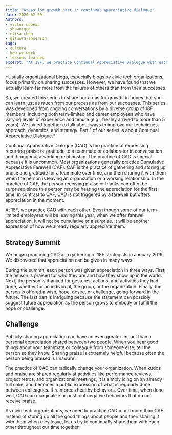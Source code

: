 ```yaml
---
title: "Areas for growth part 1: continual appreciative dialogue"
date: 2020-02-20
Authors:
- victor-udoewa
- shawnique
- elisa-chen
- qituwra-anderson
tags:
- culture
- how we work
- lessons learned
excerpt: "At 18F, we practice Continual Appreciative Dialogue with each other. Even though some of our term-limited employees will be leaving this year, when we offer farewell appreciation, it will not be cumulative or a surprise. It will be another expression of how we already regularly appreciate them"
---
```


*Usually organizational blogs, especially blogs by civic tech
organizations, focus primarily on sharing successes. However, we have
found that we actually learn far more from the failures of others than
from their successes.

So, we created this series to share our areas for growth, in hopes that
you can learn just as much from our process as from our successes. This
series was developed from ongoing conversations by a diverse group of
18F members, including both term-limited and career employees who have
varying levels of experience and tenure (e.g., freshly arrived to more
than 5 years). We joined together to talk about ways to improve our
techniques, approach, dynamics, and strategy. Part 1 of our series is
about Continual Appreciative Dialogue.*

Continual Appreciative Dialogue (CAD) is the practice of expressing
recurring praise or gratitude to a teammate or collaborator in
conversation and throughout a working relationship. The practice of CAD
is special because it is uncommon. Most organizations generally practice
Cumulative Appreciative Farewell (CAF). CAF is the practice of gathering
and storing up praise and gratitude for a teammate over time, and then
sharing it with them when the person is leaving an organization or a
working relationship. In the practice of CAF, the person receiving
praise or thanks can often be surprised since this person may be hearing
the appreciation for the first time. In contrast to CAF, CAD is not
triggered by a farewell but offers appreciation in the moment.

At 18F, we practice CAD with each other. Even though some of our
term-limited employees will be leaving this year, when we offer farewell
appreciation, it will not be cumulative or a surprise. It will be
another expression of how we already regularly appreciate them.

## Strategy Summit

We began practicing CAD at a gathering of 18F strategists in January 2019. We discovered that appreciation can be given in many ways.

During the summit, each person was given appreciation in three ways.
First, the person is praised for who they are and how they show up in
the world. Next, the person is thanked for gestures, actions, and
activities they had done, whether for an individual, the group, or the
organization. Finally, the person is offered a wish, hope, desire, or
challenge, going forward in the future. The last part is intriguing
because the statement can possibly suggest future appreciation as the
person grows to embody or fulfill the hope or challenge.

## Challenge

Publicly sharing appreciation can have an even greater impact than a
personal appreciation shared between two people. When you hear good
things about your teammate or colleague from someone else, tell the
person so they know. Sharing praise is extremely helpful because often
the person being praised is unaware.

The practice of CAD can radically change your organization. When kudos
and praise are shared regularly at activities like performance reviews,
project retros, and organizational meetings, it is simply icing on an
already full cake, and becomes a public expression of what is regularly
done between colleagues. It reinforces healthy behaviors. Over time,
when done well, CAD can marginalize or push out negative behaviors that
do not receive praise.

As civic tech organizations, we need to practice CAD much more than CAF.
Instead of storing up all the good things about people and then sharing
it with them when they leave, let us try to continually share them with
each other throughout our time together.
